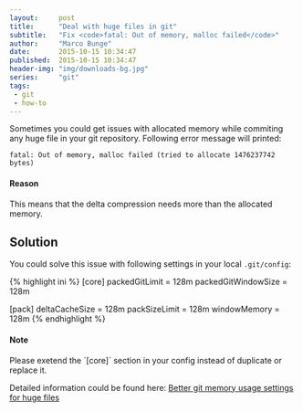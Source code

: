 ```yaml
---
layout:     post
title:      "Deal with huge files in git"
subtitle:   "Fix <code>fatal: Out of memory, malloc failed</code>"
author:     "Marco Bunge"
date:       2015-10-15 10:34:47
published:  2015-10-15 10:34:47
header-img: "img/downloads-bg.jpg"
series:     "git"
tags:
 - git
 - how-to
---
```


Sometimes you could get issues with allocated memory while commiting any huge file in your git repository. 
Following error message will printed:

```
fatal: Out of memory, malloc failed (tried to allocate 1476237742 bytes)
```

<div class="callout callout-info">
    <h4>Reason</h4>
    <p>This means that the delta compression needs more than the allocated memory.</p>
</div>

## Solution

You could solve this issue with following settings in your local `.git/config`:

{% highlight ini %}
[core]
  packedGitLimit = 128m
  packedGitWindowSize = 128m
  
[pack]
  deltaCacheSize = 128m
  packSizeLimit = 128m
  windowMemory = 128m
{% endhighlight %}

<div class="callout callout-warning">
    <h4>Note</h4>
    <p>Please exetend the `[core]` section in your config instead of duplicate or replace it.</p>
</div>

Detailed information could be found here: <a href="https://github.com/hbons/SparkleShare/issues/519" target="_blank">Better git memory usage settings for huge files</a>
